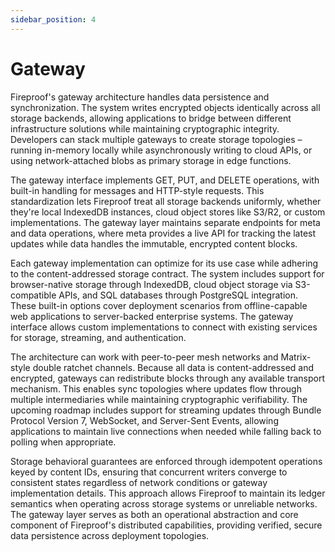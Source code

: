 ```yaml
---
sidebar_position: 4
---
```

# Gateway

Fireproof's gateway architecture handles data persistence and synchronization. The system writes encrypted objects identically across all storage backends, allowing applications to bridge between different infrastructure solutions while maintaining cryptographic integrity. Developers can stack multiple gateways to create storage topologies – running in-memory locally while asynchronously writing to cloud APIs, or using network-attached blobs as primary storage in edge functions.

The gateway interface implements GET, PUT, and DELETE operations, with built-in handling for messages and HTTP-style requests. This standardization lets Fireproof treat all storage backends uniformly, whether they're local IndexedDB instances, cloud object stores like S3/R2, or custom implementations. The gateway layer maintains separate endpoints for meta and data operations, where meta provides a live API for tracking the latest updates while data handles the immutable, encrypted content blocks.

Each gateway implementation can optimize for its use case while adhering to the content-addressed storage contract. The system includes support for browser-native storage through IndexedDB, cloud object storage via S3-compatible APIs, and SQL databases through PostgreSQL integration. These built-in options cover deployment scenarios from offline-capable web applications to server-backed enterprise systems. The gateway interface allows custom implementations to connect with existing services for storage, streaming, and authentication.

The architecture can work with peer-to-peer mesh networks and Matrix-style double ratchet channels. Because all data is content-addressed and encrypted, gateways can redistribute blocks through any available transport mechanism. This enables sync topologies where updates flow through multiple intermediaries while maintaining cryptographic verifiability. The upcoming roadmap includes support for streaming updates through Bundle Protocol Version 7, WebSocket, and Server-Sent Events, allowing applications to maintain live connections when needed while falling back to polling when appropriate.

Storage behavioral guarantees are enforced through idempotent operations keyed by content IDs, ensuring that concurrent writers converge to consistent states regardless of network conditions or gateway implementation details. This approach allows Fireproof to maintain its ledger semantics when operating across storage systems or unreliable networks. The gateway layer serves as both an operational abstraction and core component of Fireproof's distributed capabilities, providing verified, secure data persistence across deployment topologies.
